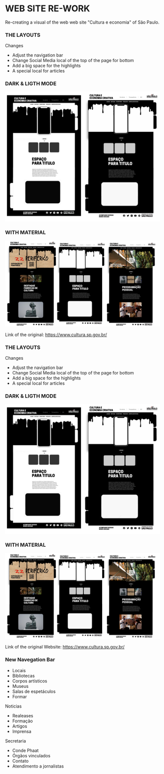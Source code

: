 # WEB SITE RE-WORK

Re-creating a visual of the web web site "Cultura e economia" of São Paulo.

### THE LAYOUTS
Changes 
- Adjust the navigation bar
- Change Social Media local of the top of the page for bottom
- Add a big space for the highlights
- A special local for articles

### DARK & LIGTH MODE

![Dark anf ligth mode](https://github.com/Feliphw/Web-Site-Rework/blob/Boomer/Layouts/Modes.jpg)

### WITH MATERIAL
![Preview](https://github.com/Feliphw/Web-Site-Rework/blob/Boomer/Layouts/Example.jpg)

Link of the original: https://www.cultura.sp.gov.br/

### THE LAYOUTS
Changes 
- Adjust the navigation bar
- Change Social Media local of the top of the page for bottom
- Add a big space for the highlights
- A special local for articles

### DARK & LIGTH MODE

![Dark anf ligth mode](https://github.com/Feliphw/Web-Site-Rework/blob/Boomer/Layouts/Modes.jpg)

### WITH MATERIAL
![Preview](https://github.com/Feliphw/Web-Site-Rework/blob/Boomer/Layouts/Example.jpg)

Link of the original Website: https://www.cultura.sp.gov.br/

### New Navegation Bar 
- Locais 
- Bibliotecas
- Corpos artísticos 
- Museus 
- Salas de espetáculos  
- Formar

Noticias 
- Realeases 
- Formação 
- Artigos
- Imprensa

Secretaria  
- Conde Phaat
- Órgãos vinculados  
- Contato
- Atendimento a jornalistas
